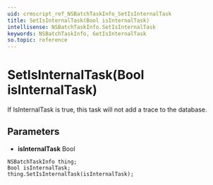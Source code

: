 ```yaml
---
uid: crmscript_ref_NSBatchTaskInfo_SetIsInternalTask
title: SetIsInternalTask(Bool isInternalTask)
intellisense: NSBatchTaskInfo.SetIsInternalTask
keywords: NSBatchTaskInfo, GetIsInternalTask
so.topic: reference
---
```


# SetIsInternalTask(Bool isInternalTask)

If IsInternalTask is true, this task will not add a trace to the database.

## Parameters

* **isInternalTask** Bool

```crmscript
NSBatchTaskInfo thing;
Bool isInternalTask;
thing.SetIsInternalTask(isInternalTask);
```

